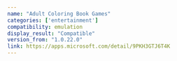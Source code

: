 ```yaml
---
name: "Adult Coloring Book Games"
categories: ['entertainment']
compatibility: emulation
display_result: "Compatible"
version_from: "1.0.22.0"
link: https://apps.microsoft.com/detail/9PKH3GTJ6T4K
---
```


